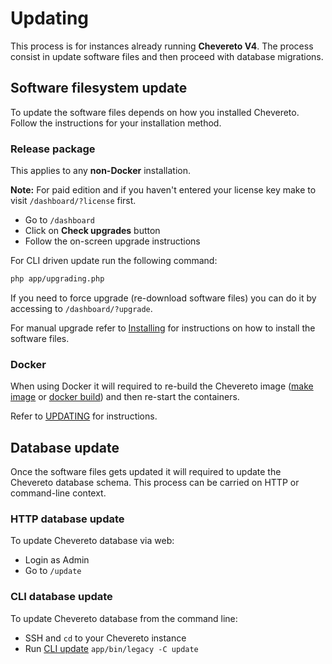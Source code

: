 # Updating

This process is for instances already running **Chevereto V4**. The process consist in update software files and then proceed with database migrations.

## Software filesystem update

To update the software files depends on how you installed Chevereto. Follow the instructions for your installation method.

### Release package

This applies to any **non-Docker** installation.

**Note:** For paid edition and if you haven't entered your license key make to visit `/dashboard/?license` first.

* Go to `/dashboard`
* Click on **Check upgrades** button
* Follow the on-screen upgrade instructions

For CLI driven update run the following command:

```sh
php app/upgrading.php
```

If you need to force upgrade (re-download software files) you can do it by accessing to `/dashboard/?upgrade`.

For manual upgrade refer to [Installing](installation.md#using-release-package) for instructions on how to install the software files.

### Docker

When using Docker it will required to re-build the Chevereto image ([make image](https://github.com/chevereto/docker/blob/4.1/docs/BUILDING.md) or [docker build](https://github.com/chevereto/docker/blob/4.1/docs/PURE-DOCKER.md)) and then re-start the containers.

Refer to [UPDATING](https://github.com/chevereto/docker/blob/4.1/docs/UPDATING.md) for instructions.

## Database update

Once the software files gets updated it will required to update the Chevereto database schema. This process can be carried on HTTP or command-line context.

### HTTP database update

To update Chevereto database via web:

* Login as Admin
* Go to `/update`

### CLI database update

To update Chevereto database from the command line:

* SSH and `cd` to your Chevereto instance
* Run [CLI update](../reference/cli.md#update) `app/bin/legacy -C update`
